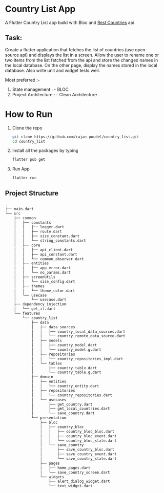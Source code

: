 # Country List App

A Flutter Country List app build with Bloc and [Rest Countries](https://restcountries.com/v2/all) api.

## Task:
Create a flutter application that fetches the list of countries (use open source api) and displays the list in a screen. Allow the user to rename one or two items from the list fetched from the api and store the changed names in the local database. On the other page, display the names stored in the local database. Also write unit and widget tests well.

Most preferred :-
1. State management : - BLOC
2. Project Architecture : - Clean Architecture

# How to Run
1. Clone the repo
   ```sh
   git clone https://github.com/rajan-poudel/country_list.git
   cd country_list
   ```
2. Install all the packages by typing
   ```sh
   flutter pub get
   ```
3. Run App
   ```sh
   flutter run
   ```
## Project Structure



```bash
.
├── main.dart
└── src
    ├── common
    │   ├── constants
    │   │   ├── logger.dart
    │   │   ├── route.dart
    │   │   ├── size_constant.dart
    │   │   └── string_constants.dart
    │   ├── core
    │   │   ├── api_client.dart
    │   │   ├── api_constant.dart
    │   │   └── common_observer.dart
    │   ├── entities
    │   │   ├── app_error.dart
    │   │   └── no_params.dart
    │   ├── screenUtils
    │   │   └── size_config.dart
    │   ├── themes
    │   │   └── theme_color.dart
    │   └── usecase
    │       └── usecase.dart
    ├── dependency_injection
    │   └── get_it.dart
    └── features
        └── country_list
            ├── data
            │   ├── data_sources
            │   │   ├── country_local_data_sources.dart
            │   │   └── country_remote_data_source.dart
            │   ├── models
            │   │   ├── country_model.dart
            │   │   └── country_model.g.dart
            │   ├── repositories
            │   │   └── country_repositories_impl.dart
            │   └── tables
            │       ├── country_table.dart
            │       └── country_table.g.dart
            ├── domain
            │   ├── entities
            │   │   └── country_entity.dart
            │   ├── repositories
            │   │   └── country_repositories.dart
            │   └── usecases
            │       ├── get_country.dart
            │       ├── get_local_countries.dart
            │       └── save_country.dart
            └── presentation
                ├── bloc
                │   ├── country_bloc
                │   │   ├── country_bloc_bloc.dart
                │   │   ├── country_bloc_event.dart
                │   │   └── country_bloc_state.dart
                │   └── save_country
                │       ├── save_country_bloc.dart
                │       ├── save_country_event.dart
                │       └── save_country_state.dart
                ├── pages
                │   ├── home_pages.dart
                │   └── save_country_screen.dart
                └── widgets
                    ├── alert_dialog_widget.dart
                    └── text_widget.dart
